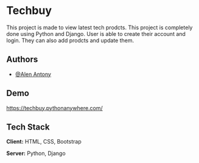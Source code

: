 # Techbuy

This project is made to view latest tech prodcts.
This project is completely done using Python and Django.
User is able to create their account and login.
They can also add prodcts and update them.

## Authors

- [@Alen Antony](https://github.com/alen0577)

## Demo

https://techbuy.pythonanywhere.com/

## Tech Stack

**Client:** HTML, CSS, Bootstrap

**Server:** Python, Django


